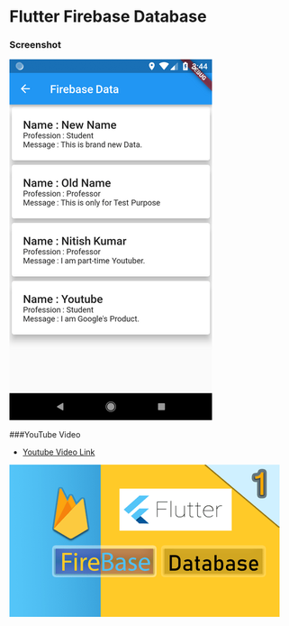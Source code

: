 # Flutter Firebase Database

### Screenshot
![Image](demo.png)

###YouTube Video

* [Youtube Video Link](https://www.youtube.com/watch?v=qV4tAcrMa_A&list=PLXbYsh3rUPSyeibnvPDtIVqO1sPCvgBKe)

[![Youtube Video](youtube.png)](https://www.youtube.com/watch?v=qV4tAcrMa_A&list=PLXbYsh3rUPSyeibnvPDtIVqO1sPCvgBKe)